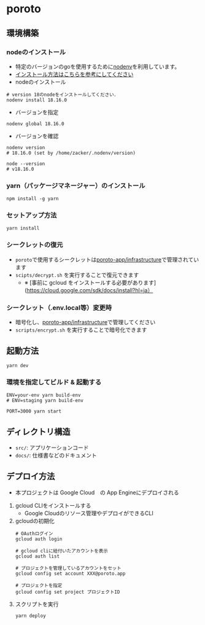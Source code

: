 # poroto

## 環境構築

### nodeのインストール
- 特定のバージョンのgoを使用するために[nodenv](https://github.com/nodenv/nodenv)を利用しています。
- [インストール方法はこちらを参考にしてください](https://github.com/nodenv/nodenv#locating-the-node-installation)
- nodeのインストール
```shell
# version 18のnodeをインストールしてください．
nodenv install 18.16.0
```
- バージョンを指定
```shell
nodenv global 18.16.0
```
- バージョンを確認
```shell
nodenv version
# 18.16.0 (set by /home/zacker/.nodenv/version)

node --version
# v18.16.0
```
### yarn（パッケージマネージャー）のインストール
```shell
npm install -g yarn
```

### セットアップ方法

```shell
yarn install
```

### シークレットの復元

- `poroto`で使用するシークレットは[poroto-app/infrastructure](https://github.com/poroto-app/infrastructure)で管理されています
- `scipts/decrypt.sh`
  を実行することで復元できます
    - ※ [事前に gcloud をインストールする必要があります](https://cloud.google.com/sdk/docs/install?hl=ja）

### シークレット（.env.local等）変更時

- 暗号化し、[poroto-app/infrastructure](https://github.com/poroto-app/infrastructure)で管理してください
- `scripts/encrypt.sh` を実行することで暗号化できます

## 起動方法

```shell
yarn dev
```

### 環境を指定してビルド & 起動する
```shell
ENV=your-env yarn build-env
# ENV=staging yarn build-env

PORT=3000 yarn start
```

## ディレクトリ構造

- `src/`: アプリケーションコード
- `docs/`: 仕様書などのドキュメント

## デプロイ方法
- 本プロジェクトは Google Cloud　の App Engineにデプロイされる

1. gcloud CLIをインストールする
   - Google Cloudのリソース管理やデプロイができるCLI
2. gcloudの初期化
   ```shell
   # OAuthログイン
   gcloud auth login
   
   # gcloud cliに紐付いたアカウントを表示
   gcloud auth list
   
   # プロジェクトを管理しているアカウントをセット
   gcloud config set account XXX@poroto.app
   
   # プロジェクトを指定
   gcloud config set project プロジェクトID
   ```
3. スクリプトを実行
    ```shell
    yarn deploy
    ```